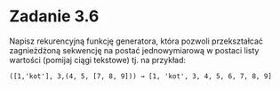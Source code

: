 # Zadanie 3.6
Napisz rekurencyjną funkcję generatora, która pozwoli przekształcać
zagnieżdżoną sekwencję na postać jednowymiarową w postaci listy wartości (pomijaj
ciągi tekstowe) tj. na przykład:
```
([1,'kot'], 3,(4, 5, [7, 8, 9])) → [1, 'kot', 3, 4, 5, 6, 7, 8, 9]
```